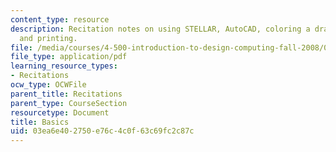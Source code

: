 ```yaml
---
content_type: resource
description: Recitation notes on using STELLAR, AutoCAD, coloring a drawing in Photoshop,
  and printing.
file: /media/courses/4-500-introduction-to-design-computing-fall-2008/03ea6e402750e76c4c0f63c69fc2c87c_rec1.pdf
file_type: application/pdf
learning_resource_types:
- Recitations
ocw_type: OCWFile
parent_title: Recitations
parent_type: CourseSection
resourcetype: Document
title: Basics
uid: 03ea6e40-2750-e76c-4c0f-63c69fc2c87c
---
```

